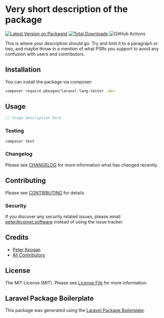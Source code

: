 # Very short description of the package

[![Latest Version on Packagist](https://img.shields.io/packagist/v/pkeogan/laravel-lang-tester.svg?style=flat-square)](https://packagist.org/packages/pkeogan/laravel-lang-tester)
[![Total Downloads](https://img.shields.io/packagist/dt/pkeogan/laravel-lang-tester.svg?style=flat-square)](https://packagist.org/packages/pkeogan/laravel-lang-tester)
![GitHub Actions](https://github.com/pkeogan/laravel-lang-tester/actions/workflows/main.yml/badge.svg)

This is where your description should go. Try and limit it to a paragraph or two, and maybe throw in a mention of what PSRs you support to avoid any confusion with users and contributors.

## Installation

You can install the package via composer:

```bash
composer require pkeogan/laravel-lang-tester -dev
```

## Usage

```php
// Usage description here
```

### Testing

```bash
composer test
```

### Changelog

Please see [CHANGELOG](CHANGELOG.md) for more information what has changed recently.

## Contributing

Please see [CONTRIBUTING](CONTRIBUTING.md) for details.

### Security

If you discover any security related issues, please email peter@comet.software instead of using the issue tracker.

## Credits

-   [Peter Keogan](https://github.com/pkeogan)
-   [All Contributors](../../contributors)

## License

The MIT License (MIT). Please see [License File](LICENSE.md) for more information.

## Laravel Package Boilerplate

This package was generated using the [Laravel Package Boilerplate](https://laravelpackageboilerplate.com).
